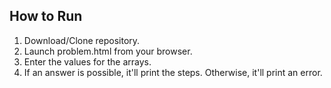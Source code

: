 ## How to Run
1. Download/Clone repository.
2. Launch problem.html from your browser.
3. Enter the values for the arrays. 
4. If an answer is possible, it'll print the steps. Otherwise, it'll print an error.
